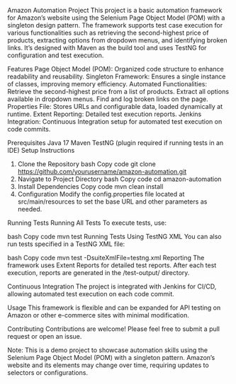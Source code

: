 Amazon Automation Project
This project is a basic automation framework for Amazon’s website using the Selenium Page Object Model (POM) with a singleton design pattern. The framework supports test case execution for various functionalities such as retrieving the second-highest price of products, extracting options from dropdown menus, and identifying broken links. It’s designed with Maven as the build tool and uses TestNG for configuration and test execution.

Features
Page Object Model (POM): Organized code structure to enhance readability and reusability.
Singleton Framework: Ensures a single instance of classes, improving memory efficiency.
Automated Functionalities:
Retrieve the second-highest price from a list of products.
Extract all options available in dropdown menus.
Find and log broken links on the page.
Properties File: Stores URLs and configurable data, loaded dynamically at runtime.
Extent Reporting: Detailed test execution reports.
Jenkins Integration: Continuous Integration setup for automated test execution on code commits.

Prerequisites
Java 17
Maven
TestNG (plugin required if running tests in an IDE)
Setup Instructions
1. Clone the Repository
bash
Copy code
git clone https://github.com/yourusername/amazon-automation.git
2. Navigate to Project Directory
bash
Copy code
cd amazon-automation
3. Install Dependencies
Copy code
mvn clean install
4. Configuration
Modify the config.properties file located at src/main/resources to set the base URL and other parameters as needed.

Running Tests
Running All Tests
To execute tests, use:

bash
Copy code
mvn test
Running Tests Using TestNG XML
You can also run tests specified in a TestNG XML file:

bash
Copy code
mvn test -DsuiteXmlFile=testng.xml
Reporting
The framework uses Extent Reports for detailed test reports. After each test execution, reports are generated in the /test-output/ directory.

Continuous Integration
The project is integrated with Jenkins for CI/CD, allowing automated test execution on each code commit.

Usage
This framework is flexible and can be expanded for API testing on Amazon or other e-commerce sites with minimal modification.

Contributing
Contributions are welcome! Please feel free to submit a pull request or open an issue.

Note: This is a demo project to showcase automation skills using the Selenium Page Object Model (POM) with a singleton pattern. Amazon’s website and its elements may change over time, requiring updates to selectors or configurations.
